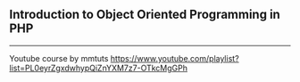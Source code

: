 ## Introduction to Object Oriented Programming in PHP
___
Youtube course by mmtuts https://www.youtube.com/playlist?list=PL0eyrZgxdwhypQiZnYXM7z7-OTkcMgGPh